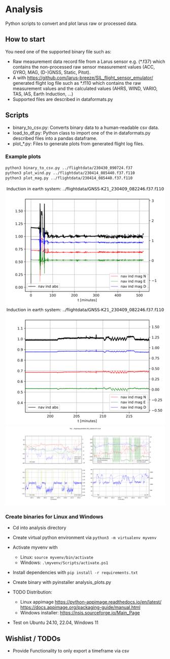 # Analysis
Python scripts to convert and plot larus raw or processed data. 

## How to start
You need one of the supported binary file such as:
- Raw measurement data record file from a Larus sensor e.g. (*.f37) which contains the non-processed raw sensor 
measurement values (ACC, GYRO, MAG, (D-)GNSS, Static, Pitot). 
- A with https://github.com/larus-breeze/SIL_flight_sensor_emulator/ generated flight log file such as *.f110 
which contains the raw measurement values and the calculated values (AHRS, WIND, VARIO, TAS, IAS, Earth Induction,
...)
- Supported files are described in dataformats.py

## Scripts
- binary_to_csv.py: Converts binary data to a human-readable csv data. 
- load_to_df.py: Python class to import one of the in dataformats.py described files into a pandas dataframe.
- plot_*.py: Files to generate plots from generated flight log files. 

### Example plots

    python3 binary_to_csv.py ../flightdata/230430_090724.f37
    python3 plot_wind.py ../flightdata/230414_085440.f37.f110
    python3 plot_mag.py ../flightdata/230414_085440.f37.f110

![Induction in earth system plot](example_plots/induction_earth.svg)
![Induction in earth system plot](example_plots/induction_earth_zoom.svg)
![Induction in earth system plot](example_plots/wind.svg)


### Create binaries for Linux and Windows
- Cd into analysis directory
- Create virtual python environment via ```python3 -m virtualenv myvenv```
- Activate myvenv with 
  - Linux: ```source myvenv/bin/activate``` 
  - Windows: ```.\myvenv/Scripts/activate.ps1```
- Install dependencies with ```pip install -r requirements.txt```
- Create binary with pyinstaller analysis_plots.py

- TODO Distribution:  
  - Linux appimage  https://python-appimage.readthedocs.io/en/latest/   https://docs.appimage.org/packaging-guide/manual.html
  - Windows installer: https://nsis.sourceforge.io/Main_Page
- Test on Ubuntu 24.10, 22.04,  Windows 11


## Wishlist / TODOs
- Provide Functionality to only export a timeframe via csv

